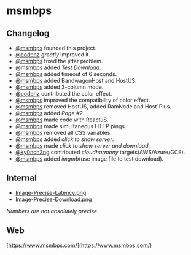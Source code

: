 # msmbps

## Changelog
* [@msmbps](https://github.com/msmbps) founded this project.
* [@codehz](https://github.com/codehz) *greatly* improved it.
* [@msmbps](https://github.com/msmbps) fixed the jitter problem.
* [@msmbps](https://github.com/msmbps) added *Test Download*.
* [@msmbps](https://github.com/msmbps) added timeout of 6 seconds.
* [@msmbps](https://github.com/msmbps) added BandwagonHost and HostUS.
* [@msmbps](https://github.com/msmbps) added 3-column mode.
* [@codehz](https://github.com/codehz) contributed the color effect.
* [@msmbps](https://github.com/msmbps) improved the compatibility of color effect.
* [@msmbps](https://github.com/msmbps) removed HostUS, added RamNode and Host1Plus.
* [@msmbps](https://github.com/msmbps) added *Page #2*.
* [@msmbps](https://github.com/msmbps) made code with ReactJS.
* [@msmbps](https://github.com/msmbps) made simultaneous HTTP pings.
* [@msmbps](https://github.com/msmbps) removed all CSS variables.
* [@msmbps](https://github.com/msmbps) added *click to show server*.
* [@msmbps](https://github.com/msmbps) made *click to show server and download*.
* [@ky0nch3ng](https://github.com/ky0nch3ng) contributed *cloudharmony* targets(AWS/Azure/GCE).
* [@msmbps](https://github.com/msmbps) added *imgmb*(use image file to test download).

## Internal
* [Image-Precise-Latency.png](https://raw.githubusercontent.com/msmbps/msmbps/master/Image-Precise-Latency.png)
* [Image-Precise-Download.png](https://raw.githubusercontent.com/msmbps/msmbps/master/Image-Precise-Download.png)

*Numbers are not absolutely precise.*

## Web
[https://www.msmbps.com/](https://www.msmbps.com/)

